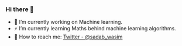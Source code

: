 ### Hi there 👋

- 🔭 I’m currently working on Machine learning.
- ⚡ I’m currently learning Maths behind machine learning algorithms.
- 💬 How to reach me: [Twitter - @sadab_wasim](https://twitter.com/sadab_wasim)

<!--
**MDSADABWASIM/MDSADABWASIM** is a ✨ _special_ ✨ repository because its `README.md` (this file) appears on your GitHub profile.

Here are some ideas to get you started:

- 🔭 I’m currently working on ...
- 🌱 I’m currently learning ...
- 👯 I’m looking to collaborate on ...
- 🤔 I’m looking for help with ...
- 💬 Ask me about ...
- 📫 How to reach me: ...
- 😄 Pronouns: ...
- ⚡ Fun fact: ...
-->
